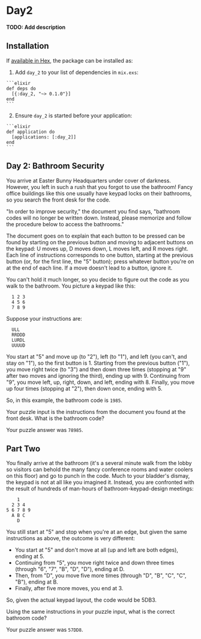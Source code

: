 # Day2

**TODO: Add description**

## Installation

If [available in Hex](https://hex.pm/docs/publish), the package can be installed as:

  1. Add `day_2` to your list of dependencies in `mix.exs`:

    ```elixir
    def deps do
      [{:day_2, "~> 0.1.0"}]
    end
    ```

  2. Ensure `day_2` is started before your application:

    ```elixir
    def application do
      [applications: [:day_2]]
    end
    ```

## Day 2: Bathroom Security

  You arrive at Easter Bunny Headquarters under cover of darkness. However, you left in such a rush that you forgot to use the bathroom! Fancy office buildings like this one usually have keypad locks on their bathrooms, so you search the front desk for the code.

  "In order to improve security," the document you find says, "bathroom codes will no longer be written down. Instead, please memorize and follow the procedure below to access the bathrooms."

  The document goes on to explain that each button to be pressed can be found by starting on the previous button and moving to adjacent buttons on the keypad: U moves up, D moves down, L moves left, and R moves right. Each line of instructions corresponds to one button, starting at the previous button (or, for the first line, the "5" button); press whatever button you're on at the end of each line. If a move doesn't lead to a button, ignore it.

  You can't hold it much longer, so you decide to figure out the code as you walk to the bathroom. You picture a keypad like this:
```    
  1 2 3
  4 5 6
  7 8 9
```    
  Suppose your instructions are:
```    
  ULL
  RRDDD
  LURDL
  UUUUD
```    
  You start at "5" and move up (to "2"), left (to "1"), and left (you can't, and stay on "1"), so the first button is 1.
  Starting from the previous button ("1"), you move right twice (to "3") and then down three times (stopping at "9" after two moves and ignoring the third), ending up with 9.
  Continuing from "9", you move left, up, right, down, and left, ending with 8.
  Finally, you move up four times (stopping at "2"), then down once, ending with 5.

  So, in this example, the bathroom code is `1985`.

  Your puzzle input is the instructions from the document you found at the front desk. What is the bathroom code?

  Your puzzle answer was `78985`.

## Part Two

You finally arrive at the bathroom (it's a several minute walk from the lobby so visitors can behold the many fancy conference rooms and water coolers on this floor) and go to punch in the code. Much to your bladder's dismay, the keypad is not at all like you imagined it. Instead, you are confronted with the result of hundreds of man-hours of bathroom-keypad-design meetings:

```
    1
  2 3 4
5 6 7 8 9
  A B C
    D
```

You still start at "5" and stop when you're at an edge, but given the same instructions as above, the outcome is very different:

  *  You start at "5" and don't move at all (up and left are both edges), ending at 5.
  *  Continuing from "5", you move right twice and down three times (through "6", "7", "B", "D", "D"), ending at D.
  *  Then, from "D", you move five more times (through "D", "B", "C", "C", "B"), ending at B.
  *  Finally, after five more moves, you end at 3.

So, given the actual keypad layout, the code would be 5DB3.

Using the same instructions in your puzzle input, what is the correct bathroom code?

Your puzzle answer was `57DD8`.